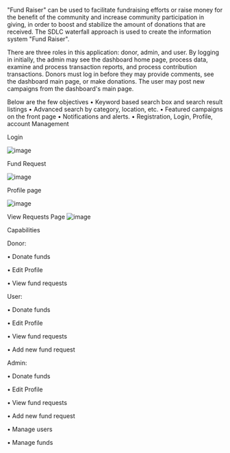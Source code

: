 "Fund Raiser" can be used to facilitate fundraising efforts or raise money for the benefit of the community and increase community participation in giving, in order to boost and stabilize the amount of donations that are received. The SDLC waterfall approach is used to create the information system "Fund Raiser".

There are three roles in this application: donor, admin, and user. By logging in initially, the admin may see the dashboard home page, process data, examine and process transaction reports, and process contribution transactions. Donors must log in before they may provide comments, see the dashboard main page, or make donations. The user may post new campaigns from the dashboard's main page.

Below are the few objectives
•	Keyword based search box and search result listings 
•	Advanced search by category, location, etc.
•	Featured campaigns on the front page 
•	Notifications and alerts. 
•	Registration, Login, Profile, account Management


Login

![image](https://github.com/vamshikusa/FundRaiser/assets/40212124/131d3ed4-dd0c-46ad-8159-669b173d6ba7)

Fund Request

![image](https://github.com/vamshikusa/FundRaiser/assets/40212124/f8cc4b8e-ef9f-4ec6-a81f-ea0c1ac0e220)

Profile page

![image](https://github.com/vamshikusa/FundRaiser/assets/40212124/89520019-0e64-4624-b0bd-48baf3680c1d)

View Requests Page
![image](https://github.com/vamshikusa/FundRaiser/assets/40212124/384edfbe-7cb8-40d2-843a-6605fc6267d9)


Capabilities

Donor:

•	Donate funds

•	Edit Profile

•	View fund requests

User:

•	Donate funds

•	Edit Profile

•	View fund requests

•	Add new fund request

Admin:

•	Donate funds

•	Edit Profile

•	View fund requests

•	Add new fund request

•	Manage users

•	Manage funds


